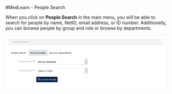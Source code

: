 #MedLearn - People Search

When you click on **People Search** in the main menu, you will be able to search for people by name, NetID, email address, or ID number. Additionally, you can browse people by group and role or browse by departments. 

![People](./images/all-people.png)